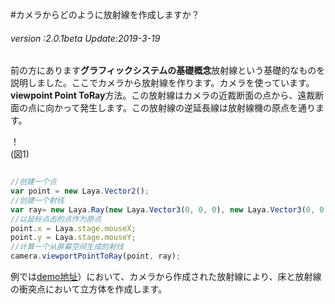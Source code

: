 #カメラからどのように放射線を作成しますか？

###### *version :2.0.1beta   Update:2019-3-19*

前の方にあります**グラフィックシステムの基礎概念**放射線という基礎的なものを説明しました。ここでカメラから放射線を作ります。カメラを使っています。**viewpoint Point ToRay**方法。この放射線はカメラの近裁断面の点から、遠裁断面の点に向かって発生します。この放射線の逆延長線は放射線機の原点を通ります。

！[](img/1.png)<br/>(図1)


```typescript

//创建一个点
var point = new Laya.Vector2();
//创建一个射线
var ray= new Laya.Ray(new Laya.Vector3(0, 0, 0), new Laya.Vector3(0, 0, 0));
//以鼠标点击的点作为原点
point.x = Laya.stage.mouseX;
point.y = Laya.stage.mouseY;
//计算一个从屏幕空间生成的射线
camera.viewportPointToRay(point, ray);
```


例では[demo地址](https://layaair.ldc.layabox.com/demo2/?language=ch&category=3d&group=Camera&name=CameraRay)）において、カメラから作成された放射線により、床と放射線の衝突点において立方体を作成します。